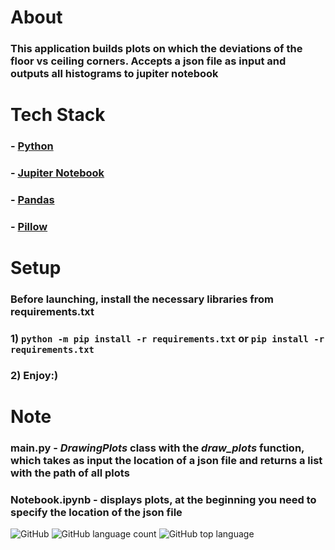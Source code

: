 # About
### This application builds plots on which the deviations of the floor vs ceiling corners. Accepts a json file as input and outputs all histograms to jupiter notebook
# Tech Stack
### - [Python](https://www.python.org/)
### - [Jupiter Notebook](https://jupyter.org/)
### - [Pandas](https://pandas.pydata.org/)
### - [Pillow](https://python-pillow.org/)
# Setup
### Before launching, install the necessary libraries from requirements.txt
### 1) `python -m pip install -r requirements.txt` or `pip install -r requirements.txt`
### 2) Enjoy:)
# Note
### __main.py__ - *DrawingPlots* class with the *draw_plots* function, which takes as input the location of a json file and returns a list with the path of all plots
### __Notebook.ipynb__ - displays plots, at the beginning you need to specify the location of the json file
![GitHub](https://img.shields.io/github/license/Raytorin/For_DocuSketch)
![GitHub language count](https://img.shields.io/github/languages/count/Raytorin/For_DocuSketch)
![GitHub top language](https://img.shields.io/github/languages/top/Raytorin/For_DocuSketch)